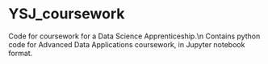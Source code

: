 # YSJ_coursework
Code for coursework for a Data Science Apprenticeship.\n
Contains python code for Advanced Data Applications coursework, in Jupyter notebook format.
